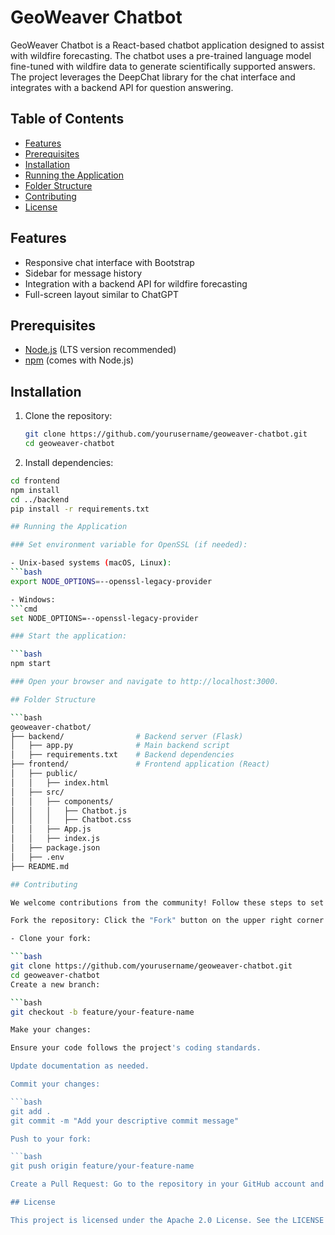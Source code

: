 # GeoWeaver Chatbot

GeoWeaver Chatbot is a React-based chatbot application designed to assist with wildfire forecasting. The chatbot uses a pre-trained language model fine-tuned with wildfire data to generate scientifically supported answers. The project leverages the DeepChat library for the chat interface and integrates with a backend API for question answering.

## Table of Contents
- [Features](#features)
- [Prerequisites](#prerequisites)
- [Installation](#installation)
- [Running the Application](#running-the-application)
- [Folder Structure](#folder-structure)
- [Contributing](#contributing)
- [License](#license)

## Features
- Responsive chat interface with Bootstrap
- Sidebar for message history
- Integration with a backend API for wildfire forecasting
- Full-screen layout similar to ChatGPT

## Prerequisites
- [Node.js](https://nodejs.org/en/download/) (LTS version recommended)
- [npm](https://www.npmjs.com/get-npm) (comes with Node.js)

## Installation
1. Clone the repository:
   ```bash
   git clone https://github.com/yourusername/geoweaver-chatbot.git
   cd geoweaver-chatbot

2. Install dependencies:
  ```bash
  cd frontend
  npm install
  cd ../backend
  pip install -r requirements.txt

## Running the Application

### Set environment variable for OpenSSL (if needed):

- Unix-based systems (macOS, Linux):
```bash
export NODE_OPTIONS=--openssl-legacy-provider

- Windows:
```cmd
set NODE_OPTIONS=--openssl-legacy-provider

### Start the application:

```bash
npm start

### Open your browser and navigate to http://localhost:3000.

## Folder Structure

```bash
geoweaver-chatbot/
├── backend/                # Backend server (Flask)
│   ├── app.py              # Main backend script
│   ├── requirements.txt    # Backend dependencies
├── frontend/               # Frontend application (React)
│   ├── public/
│   │   ├── index.html
│   ├── src/
│   │   ├── components/
│   │   │   ├── Chatbot.js
│   │   │   ├── Chatbot.css
│   │   ├── App.js
│   │   ├── index.js
│   ├── package.json
│   ├── .env
├── README.md

## Contributing

We welcome contributions from the community! Follow these steps to set up your local development environment and start contributing:

Fork the repository: Click the "Fork" button on the upper right corner of the repository page.

- Clone your fork:

```bash
git clone https://github.com/yourusername/geoweaver-chatbot.git
cd geoweaver-chatbot
Create a new branch:

```bash
git checkout -b feature/your-feature-name

Make your changes:

Ensure your code follows the project's coding standards.

Update documentation as needed.

Commit your changes:

```bash
git add .
git commit -m "Add your descriptive commit message"

Push to your fork:

```bash
git push origin feature/your-feature-name

Create a Pull Request: Go to the repository in your GitHub account and click the "New Pull Request" button.

## License

This project is licensed under the Apache 2.0 License. See the LICENSE file for more details.
